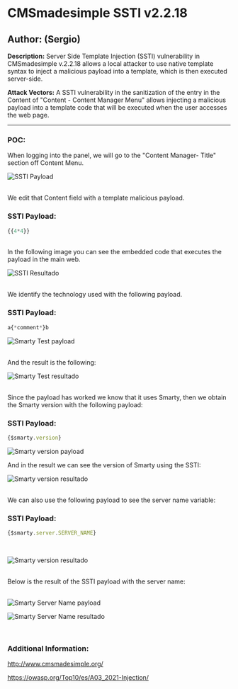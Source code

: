 # CMSmadesimple SSTI v2.2.18

## Author: (Sergio)

**Description:** Server Side Template Injection (SSTI) vulnerability in CMSmadesimple v.2.2.18 allows a local attacker to use native template syntax to inject a malicious payload into a template, which is then executed server-side.

**Attack Vectors:** A SSTI vulnerability in the sanitization of the entry in the Content of "Content - Content Manager Menu" allows injecting  a malicious payload into a template code that will be executed when the user accesses the web page.

---

### POC:


When logging into the panel, we will go to the "Content Manager- Title" section off Content Menu.

![SSTI Payload](https://github.com/sromanhu/CMSmadesimple-SSTI--Content/assets/87250597/f1b5d449-6483-4719-86c1-d2602668b4b8)





<br>
We edit that Content field with a template malicious payload.


### SSTI Payload:

```js
{{4*4}}
```

<br>
In the following image you can see the embedded code that executes the payload in the main web.

![SSTI Resultado](https://github.com/sromanhu/CMSmadesimple-SSTI--Content/assets/87250597/b4e2af09-190c-486a-81c4-a3f0eb477762)





<br>
We identify the technology used with the following payload.


### SSTI Payload:

```js
a{*comment*}b
```

![Smarty Test payload](https://github.com/sromanhu/CMSmadesimple-SSTI--Content/assets/87250597/463e36fc-830d-4fb7-ac21-49e78ad86e68)



<br>
And the result is the following:


![Smarty Test resultado](https://github.com/sromanhu/CMSmadesimple-SSTI--Content/assets/87250597/343f36c5-be62-4dc3-99a8-32df3c0d0241)



<br>
Since the payload has worked we know that it uses Smarty, then we obtain the Smarty version with the following payload:

### SSTI Payload:

```js
{$smarty.version}
```

![Smarty version payload](https://github.com/sromanhu/CMSmadesimple-SSTI--Content/assets/87250597/51c3ff82-1251-45ab-9acc-5469ead3a8d5)




And in the result we can see the version of Smarty using the SSTI:

![Smarty version resultado](https://github.com/sromanhu/CMSmadesimple-SSTI--Content/assets/87250597/8984b6dd-22ed-4b26-ac63-1287708d7ed5)


<br>
We can also use the following payload to see the server name variable:

### SSTI Payload:

```js
{$smarty.server.SERVER_NAME}
```

</br>

![Smarty version resultado](https://github.com/sromanhu/CMSmadesimple-SSTI--Content/assets/87250597/742be017-6d26-4ae2-a805-09ecc5bfb246)



<br>
Below is the result of the SSTI payload with the server name:
<br>
</br>

![Smarty Server Name payload](https://github.com/sromanhu/CMSmadesimple-SSTI--Content/assets/87250597/59b74cb7-43c1-4e58-9b83-6783aed24008)



![Smarty Server Name resultado](https://github.com/sromanhu/CMSmadesimple-SSTI--Content/assets/87250597/7a5492bd-078b-4191-b2f7-fd7ac50f230e)





</br>

### Additional Information:
http://www.cmsmadesimple.org/

https://owasp.org/Top10/es/A03_2021-Injection/
